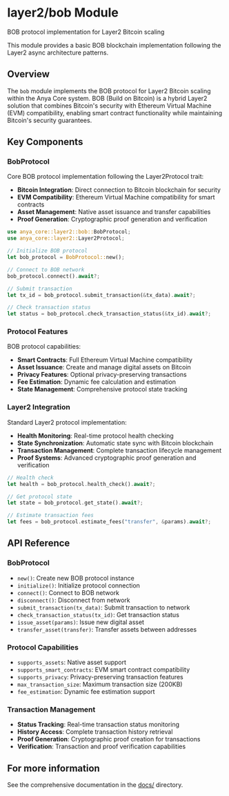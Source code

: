 # layer2/bob Module

BOB protocol implementation for Layer2 Bitcoin scaling

This module provides a basic BOB blockchain implementation
following the Layer2 async architecture patterns.

## Overview

The `bob` module implements the BOB protocol for Layer2 Bitcoin scaling within the Anya Core system. BOB (Build on Bitcoin) is a hybrid Layer2 solution that combines Bitcoin's security with Ethereum Virtual Machine (EVM) compatibility, enabling smart contract functionality while maintaining Bitcoin's security guarantees.

## Key Components

### BobProtocol

Core BOB protocol implementation following the Layer2Protocol trait:

- **Bitcoin Integration**: Direct connection to Bitcoin blockchain for security
- **EVM Compatibility**: Ethereum Virtual Machine compatibility for smart contracts
- **Asset Management**: Native asset issuance and transfer capabilities
- **Proof Generation**: Cryptographic proof generation and verification

```rust
use anya_core::layer2::bob::BobProtocol;
use anya_core::layer2::Layer2Protocol;

// Initialize BOB protocol
let bob_protocol = BobProtocol::new();

// Connect to BOB network
bob_protocol.connect().await?;

// Submit transaction
let tx_id = bob_protocol.submit_transaction(&tx_data).await?;

// Check transaction status
let status = bob_protocol.check_transaction_status(&tx_id).await?;
```

### Protocol Features

BOB protocol capabilities:

- **Smart Contracts**: Full Ethereum Virtual Machine compatibility
- **Asset Issuance**: Create and manage digital assets on Bitcoin
- **Privacy Features**: Optional privacy-preserving transactions
- **Fee Estimation**: Dynamic fee calculation and estimation
- **State Management**: Comprehensive protocol state tracking

### Layer2 Integration

Standard Layer2 protocol implementation:

- **Health Monitoring**: Real-time protocol health checking
- **State Synchronization**: Automatic state sync with Bitcoin blockchain
- **Transaction Management**: Complete transaction lifecycle management
- **Proof Systems**: Advanced cryptographic proof generation and verification

```rust
// Health check
let health = bob_protocol.health_check().await?;

// Get protocol state
let state = bob_protocol.get_state().await?;

// Estimate transaction fees
let fees = bob_protocol.estimate_fees("transfer", &params).await?;
```

## API Reference

### BobProtocol

- `new()`: Create new BOB protocol instance
- `initialize()`: Initialize protocol connection
- `connect()`: Connect to BOB network
- `disconnect()`: Disconnect from network
- `submit_transaction(tx_data)`: Submit transaction to network
- `check_transaction_status(tx_id)`: Get transaction status
- `issue_asset(params)`: Issue new digital asset
- `transfer_asset(transfer)`: Transfer assets between addresses

### Protocol Capabilities

- `supports_assets`: Native asset support
- `supports_smart_contracts`: EVM smart contract compatibility
- `supports_privacy`: Privacy-preserving transaction features
- `max_transaction_size`: Maximum transaction size (200KB)
- `fee_estimation`: Dynamic fee estimation support

### Transaction Management

- **Status Tracking**: Real-time transaction status monitoring
- **History Access**: Complete transaction history retrieval
- **Proof Generation**: Cryptographic proof creation for transactions
- **Verification**: Transaction and proof verification capabilities

## For more information

See the comprehensive documentation in the [docs/](/docs/) directory.

